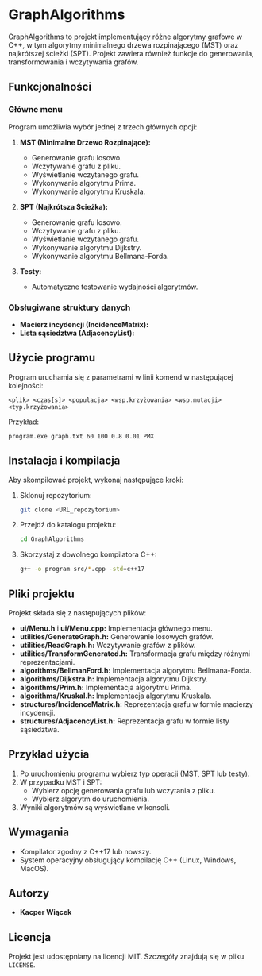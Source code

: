 # GraphAlgorithms

GraphAlgorithms to projekt implementujący różne algorytmy grafowe w C++, w tym algorytmy minimalnego drzewa rozpinającego (MST) oraz najkrótszej ścieżki (SPT). Projekt zawiera również funkcje do generowania, transformowania i wczytywania grafów.

## Funkcjonalności

### Główne menu
Program umożliwia wybór jednej z trzech głównych opcji:

1. **MST (Minimalne Drzewo Rozpinające):**
    - Generowanie grafu losowo.
    - Wczytywanie grafu z pliku.
    - Wyświetlanie wczytanego grafu.
    - Wykonywanie algorytmu Prima.
    - Wykonywanie algorytmu Kruskala.

2. **SPT (Najkrótsza Ścieżka):**
    - Generowanie grafu losowo.
    - Wczytywanie grafu z pliku.
    - Wyświetlanie wczytanego grafu.
    - Wykonywanie algorytmu Dijkstry.
    - Wykonywanie algorytmu Bellmana-Forda.

3. **Testy:**
    - Automatyczne testowanie wydajności algorytmów.

### Obsługiwane struktury danych
- **Macierz incydencji (IncidenceMatrix):**
- **Lista sąsiedztwa (AdjacencyList):**

## Użycie programu

Program uruchamia się z parametrami w linii komend w następującej kolejności:

```plaintext
<plik> <czas[s]> <populacja> <wsp.krzyżowania> <wsp.mutacji> <typ.krzyżowania>
```

Przykład:

```plaintext
program.exe graph.txt 60 100 0.8 0.01 PMX
```

## Instalacja i kompilacja

Aby skompilować projekt, wykonaj następujące kroki:

1. Sklonuj repozytorium:

   ```bash
   git clone <URL_repozytorium>
   ```

2. Przejdź do katalogu projektu:

   ```bash
   cd GraphAlgorithms
   ```

3. Skorzystaj z dowolnego kompilatora C++:

   ```bash
   g++ -o program src/*.cpp -std=c++17
   ```

## Pliki projektu

Projekt składa się z następujących plików:

- **ui/Menu.h** i **ui/Menu.cpp:** Implementacja głównego menu.
- **utilities/GenerateGraph.h:** Generowanie losowych grafów.
- **utilities/ReadGraph.h:** Wczytywanie grafów z plików.
- **utilities/TransformGenerated.h:** Transformacja grafu między różnymi reprezentacjami.
- **algorithms/BellmanFord.h:** Implementacja algorytmu Bellmana-Forda.
- **algorithms/Dijkstra.h:** Implementacja algorytmu Dijkstry.
- **algorithms/Prim.h:** Implementacja algorytmu Prima.
- **algorithms/Kruskal.h:** Implementacja algorytmu Kruskala.
- **structures/IncidenceMatrix.h:** Reprezentacja grafu w formie macierzy incydencji.
- **structures/AdjacencyList.h:** Reprezentacja grafu w formie listy sąsiedztwa.

## Przykład użycia

1. Po uruchomieniu programu wybierz typ operacji (MST, SPT lub testy).
2. W przypadku MST i SPT:
   - Wybierz opcję generowania grafu lub wczytania z pliku.
   - Wybierz algorytm do uruchomienia.
3. Wyniki algorytmów są wyświetlane w konsoli.

## Wymagania

- Kompilator zgodny z C++17 lub nowszy.
- System operacyjny obsługujący kompilację C++ (Linux, Windows, MacOS).

## Autorzy

- **Kacper Wiącek**

## Licencja

Projekt jest udostępniany na licencji MIT. Szczegóły znajdują się w pliku `LICENSE`.
